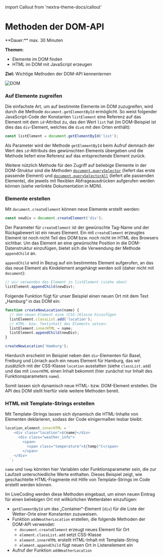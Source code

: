 import Callout from 'nextra-theme-docs/callout'

# Methoden der DOM-API

<Callout>
  **Dauer:** max. 30 Minuten

  **Themen:**
  - Elemente im DOM finden
  - HTML im DOM mit JavaScript erzeugen

  **Ziel:** Wichtige Methoden der DOM-API kennenlernen
</Callout>

![DOM](/images/web-prog/dom.png)

### Auf Elemente zugreifen

Die einfachste Art, um auf bestimmte Elemente im DOM
zuzugreifen, wird durch die Methode `document.getElementById`
ermöglicht. So weist folgender JavaScript-Code der Konstanten
`listElement` eine Referenz auf das Element mit dem `id`-Attribut
zu, das den Wert `list` hat (im DOM-Beispiel ist dies das `div`-Element,
welches die `div`s mit den Orten enthält):

```javascript
const listElement = document.getElementById('list');
```

Als Parameter wird der Methode `getElementById` beim Aufruf demnach 
der Wert des `id`-Attributs des gewünschten Elements übergeben und
die Methode liefert eine Referenz auf das entsprechende Element zurück.

Weitere nützlich Methode für den Zugriff auf beliebige Elemente
in der DOM-Struktur sind die Methoden [`document.querySelector`](https://developer.mozilla.org/en-US/docs/Web/API/Document/querySelector) (liefert
das erste passende Element) und [`document.querySelectorAll`](https://developer.mozilla.org/en-US/docs/Web/API/Document/querySelectorAll) 
(liefert alle passenden Elemente), die jeweils mit flexiblen 
Abfrageausdrücken aufgerufen werden können (siehe verlinkte Dokumentation 
in MDN).

### Elemente erstellen

Mit `document.createElement` können neue Elemente erstellt werden:

```javascript
const newDiv = document.createElement('div');
```

Der Parameter für `createElement` ist der gewünschte Tag-Name und
der Rückgabewert ist ein neues Element.
Ein mit `createElement` erzeugtes Element ist noch nicht Teil
des DOM bzw. noch nicht im HTML des Browsers sichtbar. Um das Element
an eine gewünschte Position in die DOM-Datenstruktur einzufügen, 
bietet sich die Verwendung der Methode `appendChild` an. 

`appendChild` wird in Bezug auf ein bestimmtes Element aufgerufen, an 
das das neue Element als Kindelement angehängt werden soll (daher nicht mit `document`):

```javascript
// wir verwenden das Element in listElement (siehe oben)
listElement.appendChild(newDiv);
```

Folgende Funktion fügt für unser Beispiel einen neuen Ort mit dem
Text „Hamburg“ in das DOM ein:

```javascript
function createNewLocation(name) {
  // dem neuen Element eine (CSS-)Klasse hinzufügen
  listElement.classList.add('location');
  // HTML- bzw. Textinhalt des Elements setzen:
  listElement.innerHTML = name;
  listElement.appendChild(newDiv);
}

createNewLocation('Hamburg');
```

Hierdurch erscheint im Beispiel neben den `div`-Elementen für 
Basel, Freiburg und Lörrach auch ein neues Element für Hamburg,
das wir zusätzlich mit der CSS-Klasse `location` ausstatten (siehe
`classList.add`) und das mit `innerHTML` einen Inhalt bekommt (hier 
zunächst nur Inhalt des Funktionsparameters `name`).

Somit lassen sich dynamisch neue HTML- bzw. DOM-Element erstellen.
Die API des DOM stellt hierfür viele weitere Methoden bereit.

### HTML mit Template-Strings erstellen

Mit Template-Strings lassen sich dynamisch die HTML-Inhalte von
Elementen deklarieren, sodass der Code einigermaßen lesbar bleibt:

```javascript
location_element.innerHTML = `
    <div class="location">${name}</div>
      <div class="weather_info">
        <span>
          <span class="temperature">${temp}°C</span>
        </span>
    </div>
  `;
```

`name` und `temp` könnten hier Variablen oder Funktionsparameter
sein, die zur Laufzeit unterschiedliche Werte enthalten. Dieses
Beispiel zeigt, wie geschachtelte HTML-Fragmente mit Hilfe von
Template-Strings im Code erstellt werden können. 

<Callout type="warning">
Im LiveCoding werden diese Methoden eingebaut, um einen neuen Eintrag
für einen beliebigen Ort mit willkürlichen Wetterdaten einzufügen:

- `getElementById` um das „Container“-Element (`div`) für die Liste der Wetter-Orte einer Konstanten zuzuweisen.
- Funktion `addWeatherLocation` erstellen, die folgende Methoden der DOM-API verwendet:
  - `document.createElement` erzeugt neues Element für Ort
  - `element.classList.add` setzt CSS-Klasse
  - `element.innerHTML` erstellt HTML-Inhalt mit Template-String
  - `element.appendChild` fügt neuen Ort in Listenelement ein
- Aufruf der Funktion `addWeatherLocation`
</Callout>
